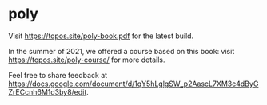 # poly

Visit https://topos.site/poly-book.pdf for the latest build.

In the summer of 2021, we offered a course based on this book: visit https://topos.site/poly-course/ for more details.

Feel free to share feedback at https://docs.google.com/document/d/1qY5hLglgSW_p2AascL7XM3c4dByGZrECcnh6M1d3by8/edit.
